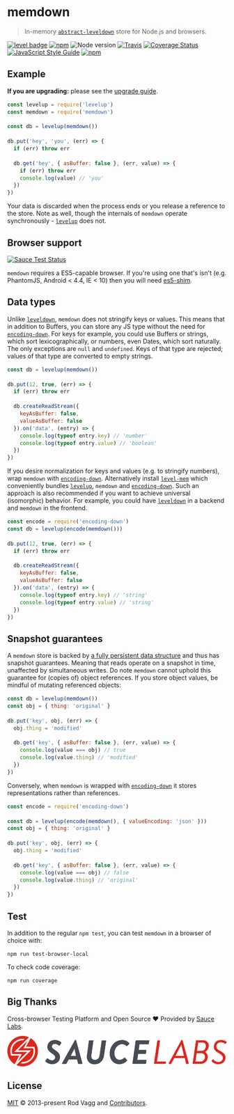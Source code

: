 # memdown

> In-memory [`abstract-leveldown`] store for Node.js and browsers.

[![level badge][level-badge]](https://github.com/level/awesome)
[![npm](https://img.shields.io/npm/v/memdown.svg)](https://www.npmjs.com/package/memdown)
![Node version](https://img.shields.io/node/v/memdown.svg)
[![Travis](https://secure.travis-ci.org/Level/memdown.svg?branch=master)](http://travis-ci.org/Level/memdown)
[![Coverage Status](https://coveralls.io/repos/Level/memdown/badge.svg?branch=master&service=github)](https://coveralls.io/github/Level/memdown?branch=master)
[![JavaScript Style Guide](https://img.shields.io/badge/code_style-standard-brightgreen.svg)](https://standardjs.com)
[![npm](https://img.shields.io/npm/dm/memdown.svg)](https://www.npmjs.com/package/memdown)

## Example

**If you are upgrading:** please see the [upgrade guide](./UPGRADING.md).

```js
const levelup = require('levelup')
const memdown = require('memdown')

const db = levelup(memdown())

db.put('hey', 'you', (err) => {
  if (err) throw err

  db.get('hey', { asBuffer: false }, (err, value) => {
    if (err) throw err
    console.log(value) // 'you'
  })
})
```

Your data is discarded when the process ends or you release a reference to the store. Note as well, though the internals of `memdown` operate synchronously - [`levelup`] does not.

## Browser support

[![Sauce Test Status](https://saucelabs.com/browser-matrix/level-ci.svg)](https://saucelabs.com/u/level-ci)

`memdown` requires a ES5-capable browser. If you're using one that's isn't (e.g. PhantomJS, Android < 4.4, IE < 10) then you will need [es5-shim](https://github.com/es-shims/es5-shim).

## Data types

Unlike [`leveldown`], `memdown` does not stringify keys or values. This means that in addition to Buffers, you can store any JS type without the need for [`encoding-down`]. For keys for example, you could use Buffers or strings, which sort lexicographically, or numbers, even Dates, which sort naturally. The only exceptions are `null` and `undefined`. Keys of that type are rejected; values of that type are converted to empty strings.

```js
const db = levelup(memdown())

db.put(12, true, (err) => {
  if (err) throw err

  db.createReadStream({
    keyAsBuffer: false,
    valueAsBuffer: false
  }).on('data', (entry) => {
    console.log(typeof entry.key) // 'number'
    console.log(typeof entry.value) // 'boolean'
  })
})
```

If you desire normalization for keys and values (e.g. to stringify numbers), wrap `memdown` with [`encoding-down`]. Alternatively install [`level-mem`] which conveniently bundles [`levelup`], `memdown` and [`encoding-down`]. Such an approach is also recommended if you want to achieve universal (isomorphic) behavior. For example, you could have [`leveldown`] in a backend and `memdown` in the frontend.

```js
const encode = require('encoding-down')
const db = levelup(encode(memdown()))

db.put(12, true, (err) => {
  if (err) throw err

  db.createReadStream({
    keyAsBuffer: false,
    valueAsBuffer: false
  }).on('data', (entry) => {
    console.log(typeof entry.key) // 'string'
    console.log(typeof entry.value) // 'string'
  })
})
```

## Snapshot guarantees

A `memdown` store is backed by [a fully persistent data structure](https://www.npmjs.com/package/functional-red-black-tree) and thus has snapshot guarantees. Meaning that reads operate on a snapshot in time, unaffected by simultaneous writes. Do note `memdown` cannot uphold this guarantee for (copies of) object references. If you store object values, be mindful of mutating referenced objects:

```js
const db = levelup(memdown())
const obj = { thing: 'original' }

db.put('key', obj, (err) => {
  obj.thing = 'modified'

  db.get('key', { asBuffer: false }, (err, value) => {
    console.log(value === obj) // true
    console.log(value.thing) // 'modified'
  })
})
```

Conversely, when `memdown` is wrapped with [`encoding-down`] it stores representations rather than references.

```js
const encode = require('encoding-down')

const db = levelup(encode(memdown(), { valueEncoding: 'json' }))
const obj = { thing: 'original' }

db.put('key', obj, (err) => {
  obj.thing = 'modified'

  db.get('key', { asBuffer: false }, (err, value) => {
    console.log(value === obj) // false
    console.log(value.thing) // 'original'
  })
})
```

## Test

In addition to the regular `npm test`, you can test `memdown` in a browser of choice with:

    npm run test-browser-local

To check code coverage:

    npm run coverage

## Big Thanks

Cross-browser Testing Platform and Open Source ♥ Provided by [Sauce Labs](https://saucelabs.com).

[![Sauce Labs logo](./sauce-labs.svg)](https://saucelabs.com)

## License

[MIT](LICENSE.md) © 2013-present Rod Vagg and [Contributors](CONTRIBUTORS.md).

[`abstract-leveldown`]: https://github.com/Level/abstract-leveldown
[`levelup`]: https://github.com/Level/levelup
[`encoding-down`]: https://github.com/Level/encoding-down
[`leveldown`]: https://github.com/Level/leveldown
[`level-mem`]: https://github.com/Level/mem
[level-badge]: http://leveldb.org/img/badge.svg
